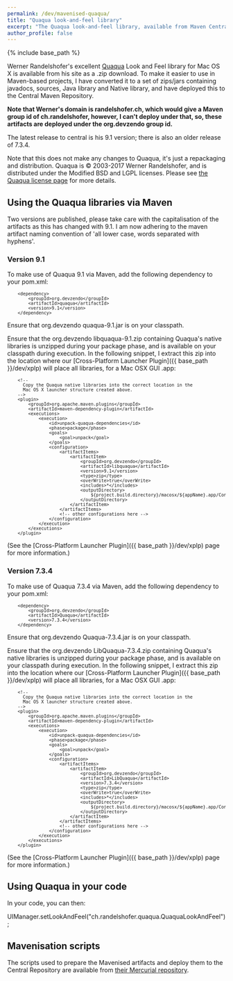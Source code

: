 ```yaml
---
permalink: /dev/mavenised-quaqua/
title: "Quaqua look-and-feel library"
excerpt: "The Quaqua look-and-feel library, available from Maven Central."
author_profile: false
---
```


{% include base_path %}

Werner Randelshofer's excellent <a href="http://randelshofer.ch/quaqua/index.html">Quaqua</a> Look and Feel library for Mac OS X is available from his site as a .zip download.
To make it easier to use in Maven-based projects, I have converted it to a set of zips/jars containing javadocs, sources, Java library and Native library, and have deployed this to the Central Maven Repository.

**Note that Werner's domain is randelshofer.ch, which would give a Maven group id of ch.randelshofer, however, I can't deploy under that, so, these artifacts are deployed under the org.devzendo group id.**
 
The latest release to central is his 9.1 version; there is also an older release of 7.3.4.

Note that this does not make any changes to Quaqua, it's just a repackaging and distribution. Quaqua is &copy; 2003-2017 Werner Randelshofer, and is distributed under the Modified BSD and LGPL licenses. Please see <a href="http://randelshofer.ch/quaqua/license.html">the Quaqua license page</a> for more details.

## Using the Quaqua libraries via Maven

Two versions are published, please take care with the capitalisation of the artifacts as this has changed with 9.1. 
I am now adhering to the maven artifact naming convention of 'all lower case, words separated with hyphens'.

### Version 9.1

To make use of Quaqua 9.1 via Maven, add the following dependency to your pom.xml:

<font size="-1">
<pre>
    &lt;dependency&gt;
        &lt;groupId&gt;org.devzendo&lt;/groupId&gt;
        &lt;artifactId&gt;quaqua&lt;/artifactId&gt;
        &lt;version&gt;9.1&lt;/version&gt;
    &lt;/dependency&gt;
</pre>
</font>

Ensure that org.devzendo quaqua-9.1.jar is on your classpath.

Ensure that the org.devzendo libquaqua-9.1.zip containing Quaqua's native
libraries is unzipped during your package phase, and is available on your classpath during execution.
In the following snippet, I extract this zip into the location where our [Cross-Platform Launcher Plugin]({{ base_path }}/dev/xplp)
will place all libraries, for a Mac OSX GUI .app:

<font size="-1">
<pre>
    &lt;!--
      Copy the Quaqua native libraries into the correct location in the
      Mac OS X launcher structure created above.
    --&gt;
    &lt;plugin&gt;
        &lt;groupId&gt;org.apache.maven.plugins&lt;/groupId&gt;
        &lt;artifactId&gt;maven-dependency-plugin&lt;/artifactId&gt;
        &lt;executions&gt;
            &lt;execution&gt;
                &lt;id&gt;unpack-quaqua-dependencies&lt;/id&gt;
                &lt;phase&gt;package&lt;/phase&gt;
                &lt;goals&gt;
                    &lt;goal&gt;unpack&lt;/goal&gt;
                &lt;/goals&gt;
                &lt;configuration&gt;
                    &lt;artifactItems&gt;
                        &lt;artifactItem&gt;
                            &lt;groupId&gt;org.devzendo&lt;/groupId&gt;
                            &lt;artifactId&gt;libquaqua&lt;/artifactId&gt;
                            &lt;version&gt;9.1&lt;/version&gt;
                            &lt;type&gt;zip&lt;/type&gt;
                            &lt;overWrite&gt;true&lt;/overWrite&gt;
                            &lt;includes&gt;*&lt;/includes&gt;
                            &lt;outputDirectory&gt;
                                ${project.build.directory}/macosx/${appName}.app/Contents/Resources/Java/lib
                            &lt;/outputDirectory&gt;
                        &lt;/artifactItem&gt;
                    &lt;/artifactItems&gt;
                    &lt;!-- other configurations here --&gt;
                &lt;/configuration&gt;
            &lt;/execution&gt;
        &lt;/executions&gt;
    &lt;/plugin&gt;
</pre>
</font>

(See the [Cross-Platform Launcher Plugin]({{ base_path }}/dev/xplp) page for more information.)

### Version 7.3.4

To make use of Quaqua 7.3.4 via Maven, add the following dependency to your pom.xml:

<font size="-1">
<pre>
    &lt;dependency&gt;
        &lt;groupId&gt;org.devzendo&lt;/groupId&gt;
        &lt;artifactId&gt;Quaqua&lt;/artifactId&gt;
        &lt;version&gt;7.3.4&lt;/version&gt;
    &lt;/dependency&gt;
</pre>
</font>

Ensure that org.devzendo Quaqua-7.3.4.jar is on your classpath.

Ensure that the org.devzendo LibQuaqua-7.3.4.zip containing Quaqua's native
libraries is unzipped during your package phase, and is available on your classpath during execution.
In the following snippet, I extract this zip into the location where our [Cross-Platform Launcher Plugin]({{ base_path }}/dev/xplp)
will place all libraries, for a Mac OSX GUI .app:

<font size="-1">
<pre>
    &lt;!--
      Copy the Quaqua native libraries into the correct location in the
      Mac OS X launcher structure created above.
    --&gt;
    &lt;plugin&gt;
        &lt;groupId&gt;org.apache.maven.plugins&lt;/groupId&gt;
        &lt;artifactId&gt;maven-dependency-plugin&lt;/artifactId&gt;
        &lt;executions&gt;
            &lt;execution&gt;
                &lt;id&gt;unpack-quaqua-dependencies&lt;/id&gt;
                &lt;phase&gt;package&lt;/phase&gt;
                &lt;goals&gt;
                    &lt;goal&gt;unpack&lt;/goal&gt;
                &lt;/goals&gt;
                &lt;configuration&gt;
                    &lt;artifactItems&gt;
                        &lt;artifactItem&gt;
                            &lt;groupId&gt;org.devzendo&lt;/groupId&gt;
                            &lt;artifactId&gt;LibQuaqua&lt;/artifactId&gt;
                            &lt;version&gt;7.3.4&lt;/version&gt;
                            &lt;type&gt;zip&lt;/type&gt;
                            &lt;overWrite&gt;true&lt;/overWrite&gt;
                            &lt;includes&gt;*&lt;/includes&gt;
                            &lt;outputDirectory&gt;
                                ${project.build.directory}/macosx/${appName}.app/Contents/Resources/Java/lib
                            &lt;/outputDirectory&gt;
                        &lt;/artifactItem&gt;
                    &lt;/artifactItems&gt;
                    &lt;!-- other configurations here --&gt;
                &lt;/configuration&gt;
            &lt;/execution&gt;
        &lt;/executions&gt;
    &lt;/plugin&gt;
</pre>
</font>

(See the [Cross-Platform Launcher Plugin]({{ base_path }}/dev/xplp) page for more information.)

## Using Quaqua in your code

In your code, you can then:

UIManager.setLookAndFeel("ch.randelshofer.quaqua.QuaquaLookAndFeel");

## Mavenisation scripts

The scripts used to prepare the Mavenised artifacts and deploy them to the Central Repository are available from <a href="https://devzendo@bitbucket.org/devzendo/quaqua">their Mercurial repository</a>.


